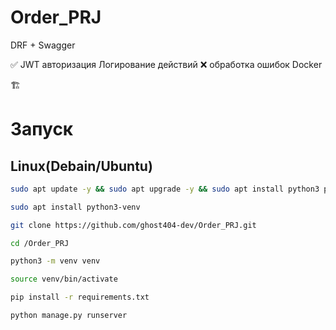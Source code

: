 # Order_PRJ
DRF + Swagger 


✅
JWT авторизация
Логирование действий
❌
обработка ошибок
Docker

🏗️
# Запуск

## Linux(Debain/Ubuntu)
``` bash
sudo apt update -y && sudo apt upgrade -y && sudo apt install python3 python3-pip
```
``` bash
sudo apt install python3-venv
```
``` bash 
git clone https://github.com/ghost404-dev/Order_PRJ.git
```
``` bash 
cd /Order_PRJ
```
``` bash 
python3 -m venv venv
```
``` bash 
source venv/bin/activate
```
``` bash 
pip install -r requirements.txt
```
``` bash 
python manage.py runserver
```




